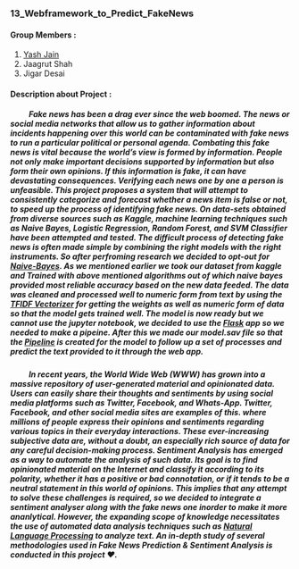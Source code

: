 ### 13_Webframework_to_Predict_FakeNews

#### Group Members :
1. [Yash Jain](https://portfolio-yashjain.herokuapp.com/)
2. Jaagrut Shah
3. Jigar Desai

#### Description about Project :

##### &nbsp;   &nbsp;   &nbsp;   &nbsp;   &nbsp; Fake news has been a drag ever since the web boomed. The news or social media networks that allow us to gather information about incidents happening over this world can be contaminated with fake news to run a particular political or personal agenda. Combating this fake news is vital because the world’s view is formed by information. People not only make important decisions supported by information but also form their own opinions. If this information is fake, it can have devastating consequences. Verifying each news one by one a person is unfeasible. This project proposes a system that will attempt to consistently categorize and forecast whether a news item is false or not, to speed up the process of identifying fake news. On data-sets obtained from diverse sources such as Kaggle, machine learning techniques such as Naive Bayes, Logistic Regression, Random Forest, and SVM Classifier have been attempted and tested. The difficult process of detecting fake news is often made simple by combining the right models with the right instruments. So after perfroming research we decided to opt-out for [Naive-Bayes](https://scikit-learn.org/stable/modules/naive_bayes.html). As we mentioned earlier we took our dataset from kaggle and Trained with above mentioned algorithms out of which naive bayes provided most reliable accuracy based on the new data feeded. The data was cleaned and processed well to numeric form from text by using the [TFIDF Vectorizer](https://scikit-learn.org/stable/modules/generated/sklearn.feature_extraction.text.TfidfVectorizer.html) for getting the weights as well as numeric form of data so that the model gets trained well. The model is now ready but we cannot use the jupyter notebook, we decided to use the [Flask](https://flask.palletsprojects.com/en/2.1.x/) app so we needed to make a pipeine. After this we made our model.sav file so that the [Pipeline](https://scikit-learn.org/stable/modules/generated/sklearn.pipeline.Pipeline.html) is created for the model to follow up a set of processes and predict the text provided to it through the web app.
##### &nbsp;   &nbsp;   &nbsp;   &nbsp;   &nbsp;  In recent years, the World Wide Web (WWW) has grown into a massive repository of user-generated material and opinionated data. Users can easily share their thoughts and sentiments by using social media platforms such as Twitter, Facebook, and Whats-App. Twitter, Facebook, and other social media sites are examples of this. where millions of people express their opinions and sentiments regarding various topics in their everyday interactions. These ever-increasing subjective data are, without a doubt, an especially rich source of data for any careful decision-making process. Sentiment Analysis has emerged as a way to automate the analysis of such data. Its goal is to find opinionated material on the Internet and classify it according to its polarity, whether it has a positive or bad connotation, or if it tends to be a neutral statement in this world of opinions. This implies that any attempt to solve these challenges is required, so we decided to integrate a sentiment analyser along with the fake news one inorder to make it more ananlytical. However, the expanding scope of knowledge necessitates the use of automated data analysis techniques such as [Natural Language Processing](https://towardsdatascience.com/introduction-to-natural-language-processing-for-text-df845750fb63) to analyze text. An in-depth study of several methodologies used in Fake News Prediction & Sentiment Analysis is conducted in this project :heart:.